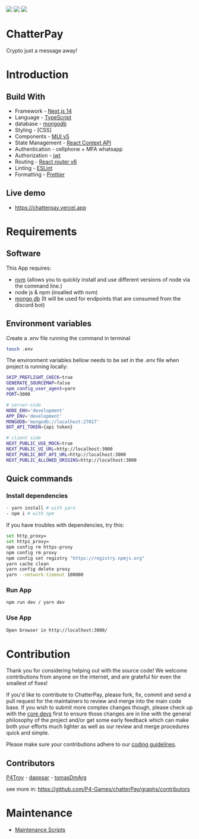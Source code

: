 ![](https://img.shields.io/badge/NextJs-informational?style=flat&logo=next&logoColor=white&color=6aa6f8)
![](https://img.shields.io/badge/Typescript-informational?style=flat&logo=typescript&logoColor=white&color=6aa6f8)
![](https://img.shields.io/badge/scss-informational?style=flat&logo=scss&logoColor=white&color=6aa6f8)

# ChatterPay

Crypto just a message away!

# Introduction

## Build With

- Framework - [Next.js 14](https://nextjs.org/14)
- Language - [TypeScript](https://www.typescriptlang.org)
- database - [mongodb](https://www.mongodb.com)
- Styling - [CSS]
- Components - [MUI v5](https://mui.com/)
- State Management - [React Context API](https://react.dev/reference/react/useContext)
- Authentication - cellphone + MFA whatsapp
- Authorization - [jwt](https://jwt.io/)
- Routing - [React router v6](https://reactrouter.com/en/main/start/overview)
- Linting - [ESLint](https://eslint.org)
- Formatting - [Prettier](https://prettier.io)

## Live demo

- <https://chatterpay.vercel.app>

# Requirements

## Software

This App requires:

- [nvm](https://github.com/nvm-sh/nvm) (allows you to quickly install and use different versions of node via the command line.)
- node js & npm (insalled with nvm)
- [mongo db](https://www.mongodb.com/docs/manual/installation/) (It will be used for endpoints that are consumed from the discord bot)

## Environment variables

Create a .env file running the command in terminal

```sh
touch .env
```

The environment variables bellow needs to be set in the .env file when project is running locally:

```sh
SKIP_PREFLIGHT_CHECK=true
GENERATE_SOURCEMAP=false
npm_config_user_agent=yarn
PORT=3000

# server-side
NODE_ENV='development'
APP_ENV='development'
MONGODB='mongodb://localhost:27017'
BOT_API_TOKEN={api token}

# client side
NEXT_PUBLIC_USE_MOCK=true
NEXT_PUBLIC_UI_URL=http://localhost:3000
NEXT_PUBLIC_BOT_API_URL=http://localhost:3000
NEXT_PUBLIC_ALLOWED_ORIGINS=http://localhost:3000
```

## Quick commands

### Install dependencies

```sh
- yarn install # with yarn
- npm i # with npm
```

If you have troubles with dependencies, try this:

```sh
set http_proxy=
set https_proxy=
npm config rm https-proxy
npm config rm proxy
npm config set registry "https://registry.npmjs.org"
yarn cache clean
yarn config delete proxy
yarn --network-timeout 100000
```

### Run App

```sh
npm run dev / yarn dev
```

### Use App

```sh
Open browser in http://localhost:3000/
```

# Contribution

Thank you for considering helping out with the source code! We welcome contributions from anyone on the internet, and are grateful for even the smallest of fixes!

If you'd like to contribute to ChatterPay, please fork, fix, commit and send a pull request for the maintainers to review and merge into the main code base. If you wish to submit more complex changes though, please check up with the [core devs](https://github.com/P4-Games/chatterPay/graphs/contributors) first to ensure those changes are in line with the general philosophy of the project and/or get some early feedback which can make both your efforts much lighter as well as our review and merge procedures quick and simple.

Please make sure your contributions adhere to our [coding guidelines](./.doc/development/coding-guidelines.md).

## Contributors

[P4Troy](https://github.com/mpefaur) - [dappsar](https://github.com/dappsar) - [tomasDmArg](https://github.com/TomasDmArg)

see more in: <https://github.com/P4-Games/chatterPay/graphs/contributors>

# Maintenance

- [Maintenance Scripts](./.doc/maintenance/maintenance-scripts.md)
